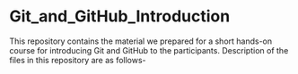 # Git_and_GitHub_Introduction
This repository contains the material we prepared for a short hands-on course for introducing Git and GitHub to the participants. Description of the files in this repository are as follows- 

